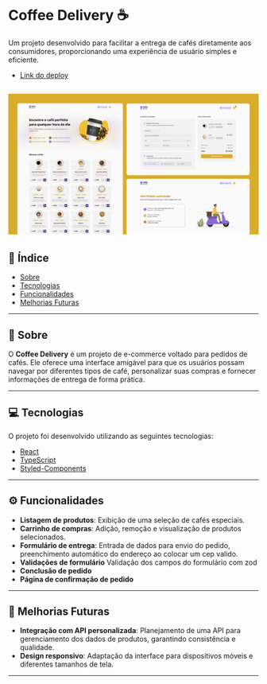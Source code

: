 # Coffee Delivery ☕

Um projeto desenvolvido para facilitar a entrega de cafés diretamente aos consumidores, proporcionando uma experiência de usuário simples e eficiente.

- [Link do deploy](https://coffedeliveryplus.netlify.app/)

![Coffee Delivery Capa](/src/assets/readme.svg)
---

## 📖 Índice

- [Sobre](#sobre)
- [Tecnologias](#tecnologias)
- [Funcionalidades](#funcionalidades)
- [Melhorias Futuras](#melhorias-futuras)

---

## 📝 Sobre

O **Coffee Delivery** é um projeto de e-commerce voltado para pedidos de cafés. Ele oferece uma interface amigável para que os usuários possam navegar por diferentes tipos de café, personalizar suas compras e fornecer informações de entrega de forma prática.

---

## 💻 Tecnologias

O projeto foi desenvolvido utilizando as seguintes tecnologias:

- [React](https://reactjs.org/)
- [TypeScript](https://www.typescriptlang.org/)
- [Styled-Components](https://styled-components.com/)

---

## ⚙️ Funcionalidades

- **Listagem de produtos**: Exibição de uma seleção de cafés especiais.
- **Carrinho de compras**: Adição, remoção e visualização de produtos selecionados.
- **Formulário de entrega**: Entrada de dados para envio do pedido, preenchimento automático do endereço ao colocar um cep valido.
- **Validações de formulário** Validação dos campos do formulário com zod
- **Conclusão de pedido**
- **Página de confirmação de pedido**

---

## 🚀 Melhorias Futuras

- **Integração com API personalizada**: Planejamento de uma API para gerenciamento dos dados de produtos, garantindo consistência e qualidade.
- **Design responsivo**: Adaptação da interface para dispositivos móveis e diferentes tamanhos de tela.

---
